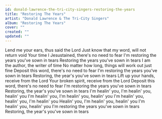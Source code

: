 ```yaml
---
id: donald-lawrence-the-tri-city-singers-restoring-the-years
title: "Restoring The Years"
artist: "Donald Lawrence & The Tri-City Singers"
album: "Restoring The Years"
cover: ""
created: ""
updated: ""
---
```


Lend me your ears, thus said the Lord
Just know that my word, will not return void
Your time I Jesustained, there's no need to fear
I'm restoring the years you've sown in tears
Restoring the years you've sown in tears
I am the author, the writer of time
No matter how long, things will work out just fine
Deposit this word, there's no need to fear
I'm restoring the years you've sown in tears
Restoring, the year's you've sown in tears
Lift up your hands, receive from the Lord
Your broken spirit, receive from the Lord
Deposit this word, there's no need to fear
I'm restoring the years you've sown in tears
Restoring, the year's you've sown in tears
I'm healin' you, I'm healin' you, healin' you
I'm healin' you, I'm healin' you, healin' you
I'm healin' you, healin' you, I'm healin' you
Healin' you, I'm healin' you, healin' you
I'm healin' you, healin' you
I'm restoring the years you've sown in tears
Restoring, the year's you've sown in tears
